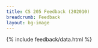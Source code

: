 ```yaml
---
title: CS 205 Feedback (202010)
breadcrumb: Feedback
layout: bg-image
---
```

{% include feedback/data.html %}

